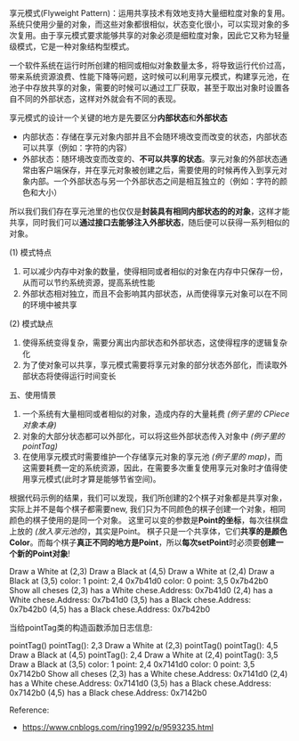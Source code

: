 享元模式(Flyweight Pattern)：运用共享技术有效地支持大量细粒度对象的复用。系统只使用少量的对象，而这些对象都很相似，状态变化很小，可以实现对象的多次复用。由于享元模式要求能够共享的对象必须是细粒度对象，因此它又称为轻量级模式，它是一种对象结构型模式。

一个软件系统在运行时所创建的相同或相似对象数量太多，将导致运行代价过高，带来系统资源浪费、性能下降等问题，这时候可以利用享元模式，构建享元池，在池子中存放共享的对象，需要的时候可以通过工厂获取，甚至于取出对象时设置各自不同的外部状态，这样对外就会有不同的表现。

享元模式的设计一个关键的地方是先要区分**内部状态**和**外部状态**

+ 内部状态：存储在享元对象内部并且不会随环境改变而改变的状态，内部状态可以共享（例如：字符的内容）
+ 外部状态：随环境改变而改变的、**不可以共享的状态**。享元对象的外部状态通常由客户端保存，并在享元对象被创建之后，需要使用的时候再传入到享元对象内部。一个外部状态与另一个外部状态之间是相互独立的（例如：字符的颜色和大小）


所以我们我们存在享元池里的也仅仅是**封装具有相同内部状态的的对象**，这样才能共享，同时我们可以**通过接口去能够注入外部状态**，随后便可以获得一系列相似的对象。



(1) 模式特点

1. 可以减少内存中对象的数量，使得相同或者相似的对象在内存中只保存一份，从而可以节约系统资源，提高系统性能
2. 外部状态相对独立，而且不会影响其内部状态，从而使得享元对象可以在不同的环境中被共享

(2) 模式缺点

1. 使得系统变得复杂，需要分离出内部状态和外部状态，这使得程序的逻辑复杂化
2. 为了使对象可以共享，享元模式需要将享元对象的部分状态外部化，而读取外部状态将使得运行时间变长

五、使用情景

1. 一个系统有大量相同或者相似的对象，造成内存的大量耗费 *(例子里的 CPiece对象本身)*
2. 对象的大部分状态都可以外部化，可以将这些外部状态传入对象中 *(例子里的 pointTag)*
3. 在使用享元模式时需要维护一个存储享元对象的享元池 *(例子里的 map)*，而这需要耗费一定的系统资源，因此，在需要多次重复使用享元对象时才值得使用享元模式(此时才算是能够节省空间)。



根据代码示例的结果，我们可以发现，我们所创建的2个棋子对象都是共享对象，实际上并不是每个棋子都需要new, 我们只为不同颜色的棋子创建一个对象，相同颜色的棋子使用的是同一个对象。
这里可以变的参数是**Point的坐标**，每次往棋盘上放的 *(放入享元池的)*，其实是Point。
棋子只是一个共享体，它们**共享的是颜色Color**。而每个棋子**真正不同的地方是Point**，所以**每次setPoint**时必须要**创建一个新的Point对象**!

Draw a White at (2,3)
Draw a Black at (4,5)
Draw a White at (2,4)
Draw a Black at (3,5)
color: 1 point: 2,4 0x7b41d0
color: 0 point: 3,5 0x7b42b0
Show all cheses
(2,3) has a White chese.Address: 0x7b41d0
(2,4) has a White chese.Address: 0x7b41d0
(3,5) has a Black chese.Address: 0x7b42b0
(4,5) has a Black chese.Address: 0x7b42b0


当给pointTag类的构造函数添加日志信息:

pointTag()
pointTag(): 2,3
Draw a White at (2,3)
pointTag()
pointTag(): 4,5
Draw a Black at (4,5)
pointTag(): 2,4
Draw a White at (2,4)
pointTag(): 3,5
Draw a Black at (3,5)
color: 1 point: 2,4 0x7141d0
color: 0 point: 3,5 0x7142b0
Show all cheses
(2,3) has a White chese.Address: 0x7141d0
(2,4) has a White chese.Address: 0x7141d0
(3,5) has a Black chese.Address: 0x7142b0
(4,5) has a Black chese.Address: 0x7142b0


Reference:
+ https://www.cnblogs.com/ring1992/p/9593235.html